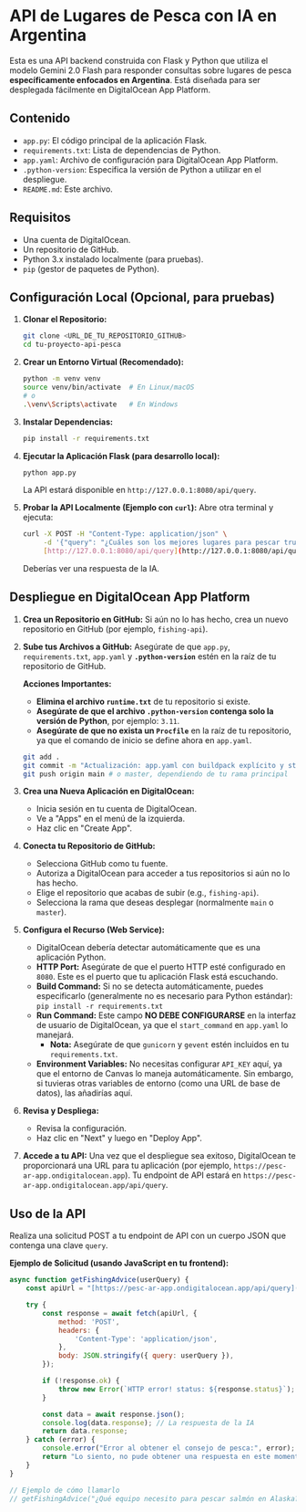 # API de Lugares de Pesca con IA en Argentina

Esta es una API backend construida con Flask y Python que utiliza el modelo Gemini 2.0 Flash para responder consultas sobre lugares de pesca **específicamente enfocados en Argentina**. Está diseñada para ser desplegada fácilmente en DigitalOcean App Platform.

## Contenido

- `app.py`: El código principal de la aplicación Flask.
- `requirements.txt`: Lista de dependencias de Python.
- `app.yaml`: Archivo de configuración para DigitalOcean App Platform.
- `.python-version`: Especifica la versión de Python a utilizar en el despliegue.
- `README.md`: Este archivo.

## Requisitos

- Una cuenta de DigitalOcean.
- Un repositorio de GitHub.
- Python 3.x instalado localmente (para pruebas).
- `pip` (gestor de paquetes de Python).

## Configuración Local (Opcional, para pruebas)

1.  **Clonar el Repositorio:**
    ```bash
    git clone <URL_DE_TU_REPOSITORIO_GITHUB>
    cd tu-proyecto-api-pesca
    ```

2.  **Crear un Entorno Virtual (Recomendado):**
    ```bash
    python -m venv venv
    source venv/bin/activate  # En Linux/macOS
    # o
    .\venv\Scripts\activate   # En Windows
    ```

3.  **Instalar Dependencias:**
    ```bash
    pip install -r requirements.txt
    ```

4.  **Ejecutar la Aplicación Flask (para desarrollo local):**
    ```bash
    python app.py
    ```
    La API estará disponible en `http://127.0.0.1:8080/api/query`.

5.  **Probar la API Localmente (Ejemplo con `curl`):**
    Abre otra terminal y ejecuta:
    ```bash
    curl -X POST -H "Content-Type: application/json" \
         -d '{"query": "¿Cuáles son los mejores lugares para pescar truchas en la Patagonia Argentina?"}' \
         [http://127.0.0.1:8080/api/query](http://127.0.0.1:8080/api/query)
    ```
    Deberías ver una respuesta de la IA.

## Despliegue en DigitalOcean App Platform

1.  **Crea un Repositorio en GitHub:**
    Si aún no lo has hecho, crea un nuevo repositorio en GitHub (por ejemplo, `fishing-api`).

2.  **Sube tus Archivos a GitHub:**
    Asegúrate de que `app.py`, `requirements.txt`, `app.yaml` y **`.python-version`** estén en la raíz de tu repositorio de GitHub.

    **Acciones Importantes:**
    * **Elimina el archivo `runtime.txt`** de tu repositorio si existe.
    * **Asegúrate de que el archivo `.python-version` contenga solo la versión de Python**, por ejemplo: `3.11`.
    * **Asegúrate de que no exista un `Procfile`** en la raíz de tu repositorio, ya que el comando de inicio se define ahora en `app.yaml`.

    ```bash
    git add .
    git commit -m "Actualización: app.yaml con buildpack explícito y start_command, sin Procfile"
    git push origin main # o master, dependiendo de tu rama principal
    ```

3.  **Crea una Nueva Aplicación en DigitalOcean:**
    * Inicia sesión en tu cuenta de DigitalOcean.
    * Ve a "Apps" en el menú de la izquierda.
    * Haz clic en "Create App".

4.  **Conecta tu Repositorio de GitHub:**
    * Selecciona GitHub como tu fuente.
    * Autoriza a DigitalOcean para acceder a tus repositorios si aún no lo has hecho.
    * Elige el repositorio que acabas de subir (e.g., `fishing-api`).
    * Selecciona la rama que deseas desplegar (normalmente `main` o `master`).

5.  **Configura el Recurso (Web Service):**
    * DigitalOcean debería detectar automáticamente que es una aplicación Python.
    * **HTTP Port:** Asegúrate de que el puerto HTTP esté configurado en `8080`. Este es el puerto que tu aplicación Flask está escuchando.
    * **Build Command:** Si no se detecta automáticamente, puedes especificarlo (generalmente no es necesario para Python estándar): `pip install -r requirements.txt`
    * **Run Command:** Este campo **NO DEBE CONFIGURARSE** en la interfaz de usuario de DigitalOcean, ya que el `start_command` en `app.yaml` lo manejará.
        * **Nota:** Asegúrate de que `gunicorn` y `gevent` estén incluidos en tu `requirements.txt`.
    * **Environment Variables:** No necesitas configurar `API_KEY` aquí, ya que el entorno de Canvas lo maneja automáticamente. Sin embargo, si tuvieras otras variables de entorno (como una URL de base de datos), las añadirías aquí.

6.  **Revisa y Despliega:**
    * Revisa la configuración.
    * Haz clic en "Next" y luego en "Deploy App".

7.  **Accede a tu API:**
    Una vez que el despliegue sea exitoso, DigitalOcean te proporcionará una URL para tu aplicación (por ejemplo, `https://pesc-ar-app.ondigitalocean.app`). Tu endpoint de API estará en `https://pesc-ar-app.ondigitalocean.app/api/query`.

## Uso de la API

Realiza una solicitud POST a tu endpoint de API con un cuerpo JSON que contenga una clave `query`.

**Ejemplo de Solicitud (usando JavaScript en tu frontend):**

```javascript
async function getFishingAdvice(userQuery) {
    const apiUrl = "[https://pesc-ar-app.ondigitalocean.app/api/query](https://pesc-ar-app.ondigitalocean.app/api/query)"; // ¡Reemplaza con tu URL real!

    try {
        const response = await fetch(apiUrl, {
            method: 'POST',
            headers: {
                'Content-Type': 'application/json',
            },
            body: JSON.stringify({ query: userQuery }),
        });

        if (!response.ok) {
            throw new Error(`HTTP error! status: ${response.status}`);
        }

        const data = await response.json();
        console.log(data.response); // La respuesta de la IA
        return data.response;
    } catch (error) {
        console.error("Error al obtener el consejo de pesca:", error);
        return "Lo siento, no pude obtener una respuesta en este momento.";
    }
}

// Ejemplo de cómo llamarlo
// getFishingAdvice("¿Qué equipo necesito para pescar salmón en Alaska?");
